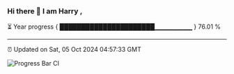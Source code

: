### Hi there 👋 I am Harry , 

⏳ Year progress { ██████████████████████▁▁▁▁▁▁▁▁ } 76.01 %

---

⏰ Updated on Sat, 05 Oct 2024 04:57:33 GMT

![Progress Bar CI](https://github.com/duykhang68/duykhang68/workflows/Progress%20Bar%20CI/badge.svg)
